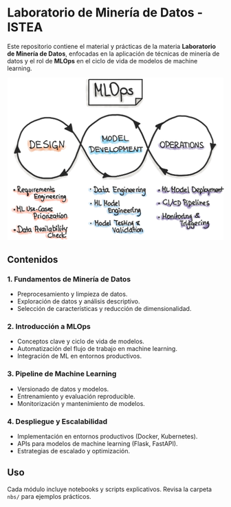 # Laboratorio de Minería de Datos - ISTEA

Este repositorio contiene el material y prácticas de la materia **Laboratorio de Minería de Datos**, enfocadas en la aplicación de técnicas de minería de datos y el rol de **MLOps** en el ciclo de vida de modelos de machine learning.

![Ciclo MLOps](imgs/mlops-loop.jpg)

## Contenidos

### 1. Fundamentos de Minería de Datos

- Preprocesamiento y limpieza de datos.
- Exploración de datos y análisis descriptivo.
- Selección de características y reducción de dimensionalidad.

### 2. Introducción a MLOps

- Conceptos clave y ciclo de vida de modelos.
- Automatización del flujo de trabajo en machine learning.
- Integración de ML en entornos productivos.

### 3. Pipeline de Machine Learning

- Versionado de datos y modelos.
- Entrenamiento y evaluación reproducible.
- Monitorización y mantenimiento de modelos.

### 4. Despliegue y Escalabilidad

- Implementación en entornos productivos (Docker, Kubernetes).
- APIs para modelos de machine learning (Flask, FastAPI).
- Estrategias de escalado y optimización.

## Uso

Cada módulo incluye notebooks y scripts explicativos. Revisa la carpeta `nbs/` para ejemplos prácticos.
